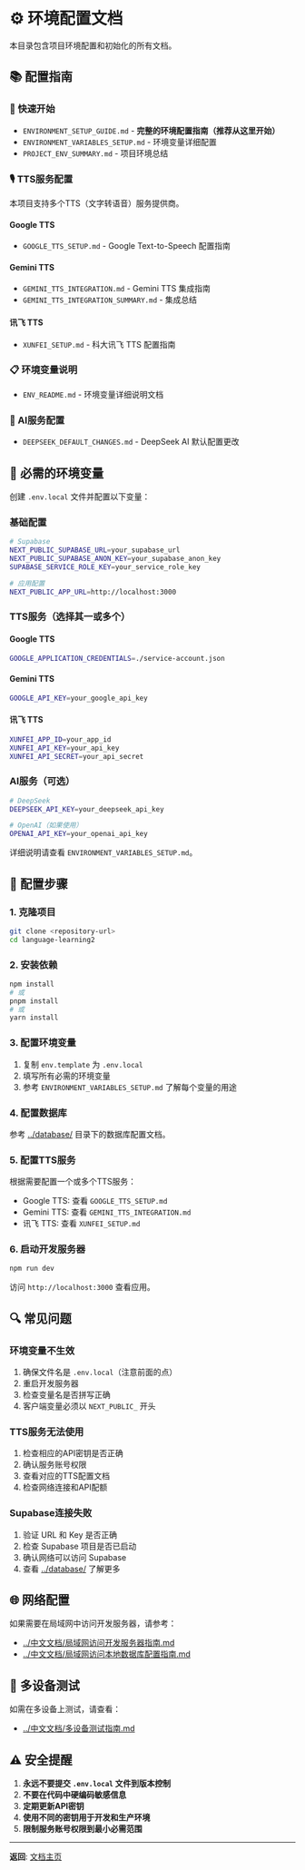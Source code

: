 # ⚙️ 环境配置文档

本目录包含项目环境配置和初始化的所有文档。

## 📚 配置指南

### 🚀 快速开始
- `ENVIRONMENT_SETUP_GUIDE.md` - **完整的环境配置指南（推荐从这里开始）**
- `ENVIRONMENT_VARIABLES_SETUP.md` - 环境变量详细配置
- `PROJECT_ENV_SUMMARY.md` - 项目环境总结

### 🎙️ TTS服务配置
本项目支持多个TTS（文字转语音）服务提供商。

#### Google TTS
- `GOOGLE_TTS_SETUP.md` - Google Text-to-Speech 配置指南

#### Gemini TTS
- `GEMINI_TTS_INTEGRATION.md` - Gemini TTS 集成指南
- `GEMINI_TTS_INTEGRATION_SUMMARY.md` - 集成总结

#### 讯飞 TTS
- `XUNFEI_SETUP.md` - 科大讯飞 TTS 配置指南

### 📋 环境变量说明
- `ENV_README.md` - 环境变量详细说明文档

### 🤖 AI服务配置
- `DEEPSEEK_DEFAULT_CHANGES.md` - DeepSeek AI 默认配置更改

## 🔑 必需的环境变量

创建 `.env.local` 文件并配置以下变量：

### 基础配置
```bash
# Supabase
NEXT_PUBLIC_SUPABASE_URL=your_supabase_url
NEXT_PUBLIC_SUPABASE_ANON_KEY=your_supabase_anon_key
SUPABASE_SERVICE_ROLE_KEY=your_service_role_key

# 应用配置
NEXT_PUBLIC_APP_URL=http://localhost:3000
```

### TTS服务（选择其一或多个）

#### Google TTS
```bash
GOOGLE_APPLICATION_CREDENTIALS=./service-account.json
```

#### Gemini TTS
```bash
GOOGLE_API_KEY=your_google_api_key
```

#### 讯飞 TTS
```bash
XUNFEI_APP_ID=your_app_id
XUNFEI_API_KEY=your_api_key
XUNFEI_API_SECRET=your_api_secret
```

### AI服务（可选）
```bash
# DeepSeek
DEEPSEEK_API_KEY=your_deepseek_api_key

# OpenAI（如果使用）
OPENAI_API_KEY=your_openai_api_key
```

详细说明请查看 `ENVIRONMENT_VARIABLES_SETUP.md`。

## 📝 配置步骤

### 1. 克隆项目
```bash
git clone <repository-url>
cd language-learning2
```

### 2. 安装依赖
```bash
npm install
# 或
pnpm install
# 或
yarn install
```

### 3. 配置环境变量
1. 复制 `env.template` 为 `.env.local`
2. 填写所有必需的环境变量
3. 参考 `ENVIRONMENT_VARIABLES_SETUP.md` 了解每个变量的用途

### 4. 配置数据库
参考 [../database/](../database/) 目录下的数据库配置文档。

### 5. 配置TTS服务
根据需要配置一个或多个TTS服务：
- Google TTS: 查看 `GOOGLE_TTS_SETUP.md`
- Gemini TTS: 查看 `GEMINI_TTS_INTEGRATION.md`
- 讯飞 TTS: 查看 `XUNFEI_SETUP.md`

### 6. 启动开发服务器
```bash
npm run dev
```

访问 `http://localhost:3000` 查看应用。

## 🔍 常见问题

### 环境变量不生效
1. 确保文件名是 `.env.local`（注意前面的点）
2. 重启开发服务器
3. 检查变量名是否拼写正确
4. 客户端变量必须以 `NEXT_PUBLIC_` 开头

### TTS服务无法使用
1. 检查相应的API密钥是否正确
2. 确认服务账号权限
3. 查看对应的TTS配置文档
4. 检查网络连接和API配额

### Supabase连接失败
1. 验证 URL 和 Key 是否正确
2. 检查 Supabase 项目是否已启动
3. 确认网络可以访问 Supabase
4. 查看 [../database/](../database/) 了解更多

## 🌐 网络配置

如果需要在局域网中访问开发服务器，请参考：
- [../中文文档/局域网访问开发服务器指南.md](../中文文档/局域网访问开发服务器指南.md)
- [../中文文档/局域网访问本地数据库配置指南.md](../中文文档/局域网访问本地数据库配置指南.md)

## 📱 多设备测试

如需在多设备上测试，请查看：
- [../中文文档/多设备测试指南.md](../中文文档/多设备测试指南.md)

## ⚠️ 安全提醒

1. **永远不要提交 `.env.local` 文件到版本控制**
2. **不要在代码中硬编码敏感信息**
3. **定期更新API密钥**
4. **使用不同的密钥用于开发和生产环境**
5. **限制服务账号权限到最小必需范围**

---

**返回**: [文档主页](../README.md)

